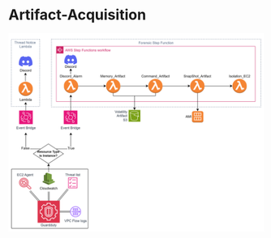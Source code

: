 # Artifact-Acquisition

<p align="center">
  <img src="../../Image/Automated_Validation.png" alt="분석 자동화 아키텍쳐" width="600" height="auto">
</p>
